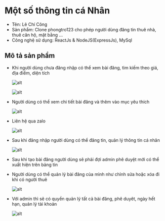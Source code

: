 # Một số thông tin cá Nhân

- Tên: Lê Chí Công
- Sản phẩm: Clone phongtro123 cho phép người dùng đăng tin thuê nhà, thuê căn hộ, mặt bằng ...
- Công nghệ sử dụng: ReactJs & NodeJS(ExpressJs), MySql

## Mô tả sản phẩm

- Khi người dùng chưa đăng nhập có thể xem bài đăng, tìm kiếm theo giá, địa điểm, diện tích

  ![alt](https://i.ibb.co/rw9HSzb/img1.png)

  ![alt](https://i.ibb.co/kHytTXs/img2.png)

- Người dùng có thể xem chi tiết bài đăng và thêm vào mục yêu thích

  ![alt](https://i.ibb.co/NYXDzc2/img5.png)

- Liên hệ qua zalo

  ![alt](https://i.ibb.co/CKHZNNs/img7.png)

- Sau khi đăng nhập người dùng có thể đăng tin, quản lý thông tin cá nhân

  ![alt](https://i.ibb.co/xDKQDg5/img.png)

- Sau khi tạo bài đăng người dùng sẽ phải đợi admin phê duyệt mới có thể xuất hiện trên bảng tin
- Người dùng có thể quản lý bài đăng của mình như chỉnh sửa hoặc xóa đi khi có người thuê

  ![alt](https://i.ibb.co/nBx9PM5/img4.png)

- Với admin thì sẽ có quyền quản lý tất cả bài đăng, phê duyêt, ngày hết hạn, quản lý tài khoản

  ![alt](https://i.ibb.co/5npGVX6/img6.png)
